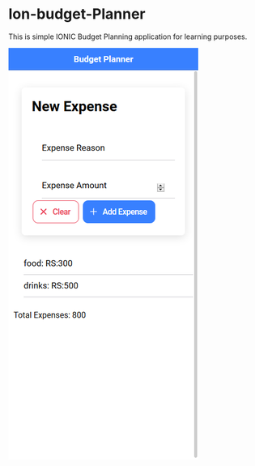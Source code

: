 # Ion-budget-Planner
This is simple IONIC Budget Planning application for learning purposes.

![alt text](https://raw.githubusercontent.com/Bawanthathilan/Ion-budget-Planner/master/images/image.png)
